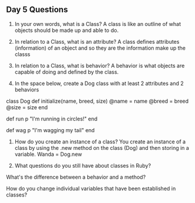 ## Day 5 Questions

1. In your own words, what is a Class?
A class is like an outline of what objects should be made up and able to do.

1. In relation to a Class, what is an attribute?
A class defines attributes (information) of an object and so they are the information make up the classs

1. In relation to a Class, what is behavior?
A behavior is what objects are capable of doing and defined by the class.


1. In the space below, create a Dog class with at least 2 attributes and 2 behaviors

class Dog
  def initialize(name, breed, size)
    @name = name
    @breed = breed
    @size = size
  end     

  def run
    p "I'm running in circles!"
  end

  def wag
    p "I'm wagging my tail"
  end

1. How do you create an instance of a class?
You create an instance of a class by using the .new method on the class (Dog) and then storing in a variable.
Wanda = Dog.new

1. What questions do you still have about classes in Ruby?

What's the difference between a behavior and a method?

How do you change individual variables that have been established in classes?
